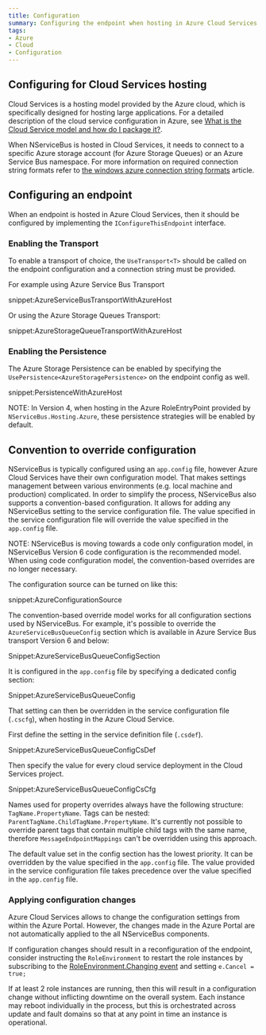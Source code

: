 ```yaml
---
title: Configuration
summary: Configuring the endpoint when hosting in Azure Cloud Services
tags:
- Azure
- Cloud
- Configuration
---
```



## Configuring for Cloud Services hosting

Cloud Services is a hosting model provided by the Azure cloud, which is specifically designed for hosting large applications. For a detailed description of the cloud service configuration in Azure, see [What is the Cloud Service model and how do I package it?](https://azure.microsoft.com/en-us/documentation/articles/cloud-services-model-and-package/).

When NServiceBus is hosted in Cloud Services, it needs to connect to a specific Azure storage account (for Azure Storage Queues) or an Azure Service Bus namespace. For more information on required connection string formats refer to [the windows azure connection string formats](http://www.connectionstrings.com/windows-azure/) article.


## Configuring an endpoint

When an endpoint is hosted in Azure Cloud Services, then it should be configured by implementing the  `IConfigureThisEndpoint` interface.


### Enabling the Transport

To enable a transport of choice, the `UseTransport<T>` should be called on the endpoint configuration and a connection string must be provided.

For example using Azure Service Bus Transport

snippet:AzureServiceBusTransportWithAzureHost

Or using the Azure Storage Queues Transport:

snippet:AzureStorageQueueTransportWithAzureHost


### Enabling the Persistence

The Azure Storage Persistence can be enabled by specifying the `UsePersistence<AzureStoragePersistence>` on the endpoint config as well.

snippet:PersistenceWithAzureHost

NOTE: In Version 4, when hosting in the Azure RoleEntryPoint provided by `NServiceBus.Hosting.Azure`, these persistence strategies will be enabled by default.


## Convention to override configuration

NServiceBus is typically configured using an `app.config` file, however Azure Cloud Services have their own configuration model. That makes settings management between various environments (e.g. local machine and production) complicated. In order to simplify the process, NServiceBus also supports a convention-based configuration. It allows for adding any NServiceBus setting to the service configuration file. The value specified in the service configuration file will override the value specified in the `app.config` file.

NOTE: NServiceBus is moving towards a code only configuration model, in NServiceBus Version 6 code configuration is the recommended model. When using code configuration model, the convention-based overrides are no longer necessary.

The configuration source can be turned on like this:

snippet:AzureConfigurationSource

The convention-based override model works for all configuration sections used by NServiceBus. For example, it's possible to override the `AzureServiceBusQueueConfig` section which is available in Azure Service Bus transport Version 6 and below:

Snippet:AzureServiceBusQueueConfigSection

It is configured in the `app.config` file by specifying a dedicated config section:

Snippet:AzureServiceBusQueueConfig

That setting can then be overridden in the service configuration file (`.cscfg`), when hosting in the Azure Cloud Service.

First define the setting in the service definition file (`.csdef`).

Snippet:AzureServiceBusQueueConfigCsDef

Then specify the value for every cloud service deployment in the Cloud Services project.

Snippet:AzureServiceBusQueueConfigCsCfg

Names used for property overrides always have the following structure:  `TagName.PropertyName`. Tags can be nested: `ParentTagName.ChildTagName.PropertyName`. It's currently not possible to override parent tags that contain multiple child tags with the same name, therefore `MessageEndpointMappings` can't be overridden using this approach.

The default value set in the config section has the lowest priority. It can be overridden by the value specified in the `app.config` file. The value provided in the service configuration file takes precedence over the value specified in the `app.config` file.


### Applying configuration changes

Azure Cloud Services allows to change the configuration settings from within the Azure Portal. However, the changes made in the Azure Portal are not automatically applied to the all NServiceBus components.

If configuration changes should result in a reconfiguration of the endpoint, consider instructing the `RoleEnvironment` to restart the role instances by subscribing to the [RoleEnvironment.Changing event](https://msdn.microsoft.com/en-us/library/microsoft.windowsazure.serviceruntime.roleenvironment.changing.aspx) and setting `e.Cancel = true;`

If at least 2 role instances are running, then this will result in a configuration change without inflicting downtime on the overall system. Each instance may reboot individually in the process, but this is orchestrated across update and fault domains so that at any point in time an instance is operational.